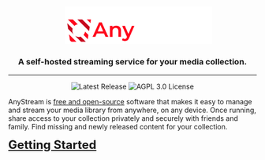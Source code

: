 #

<p align="center">
<img src="img/as-logo.svg" alt="AnyStream" width="300" style="margin-left: 24px;"/>
</p>

<h3 align="center">A self-hosted streaming service for your media collection.</h3>

---

<p align="center">
<a href="https://github.com/drewcarlson/AnyStream/releases/latest" style="text-decoration: none !important;">
<img alt="Latest Release" src="https://img.shields.io/github/v/tag/drewcarlson/anystream?label=release&sort=semver">
</a>
<a href="https://raw.githubusercontent.com/DrewCarlson/AnyStream/main/LICENSE" style="text-decoration: none !important;">
<img alt="AGPL 3.0 License" src="https://img.shields.io/github/license/drewcarlson/anystream"/>
</a>
</p>

AnyStream is [free and open-source](https://en.wikipedia.org/wiki/Open-source_software) software that makes it easy to
manage and stream your media library from anywhere, on any device.
Once running, share access to your collection privately and securely with friends and family.
Find missing and newly released content for your collection.

<span style="font-size:18pt;font-weight:bold;">[Getting Started](installation/getting-started.md)</span>
